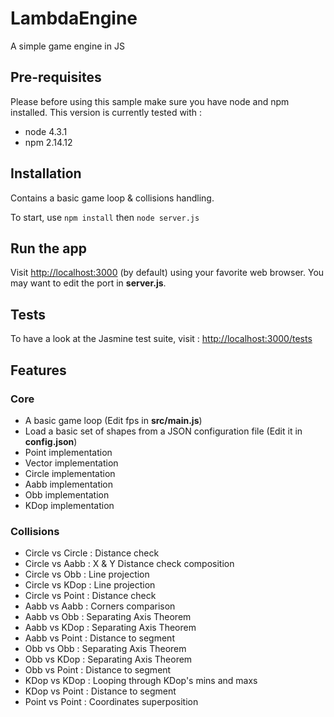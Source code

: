 # LambdaEngine
A simple game engine in JS

## Pre-requisites
Please before using this sample make sure you have node and npm installed.
This version is currently tested with :
  * node 4.3.1
  * npm 2.14.12

## Installation
Contains a basic game loop & collisions handling.

To start, use `npm install` then `node server.js`

## Run the app
Visit <http://localhost:3000> (by default) using your favorite web browser.
You may want to edit the port in **server.js**.

## Tests
To have a look at the Jasmine test suite, visit : <http://localhost:3000/tests>

## Features
### Core
* A basic game loop (Edit fps in **src/main.js**)
* Load a basic set of shapes from a JSON configuration file (Edit it in **config.json**)
* Point implementation
* Vector implementation
* Circle implementation
* Aabb implementation
* Obb implementation
* KDop implementation

### Collisions
* Circle vs Circle : Distance check
* Circle vs Aabb : X & Y Distance check composition
* Circle vs Obb : Line projection
* Circle vs KDop : Line projection
* Circle vs Point : Distance check
* Aabb vs Aabb : Corners comparison
* Aabb vs Obb : Separating Axis Theorem
* Aabb vs KDop : Separating Axis Theorem
* Aabb vs Point : Distance to segment
* Obb vs Obb : Separating Axis Theorem
* Obb vs KDop : Separating Axis Theorem
* Obb vs Point : Distance to segment
* KDop vs KDop : Looping through KDop's mins and maxs
* KDop vs Point : Distance to segment
* Point vs Point : Coordinates superposition
